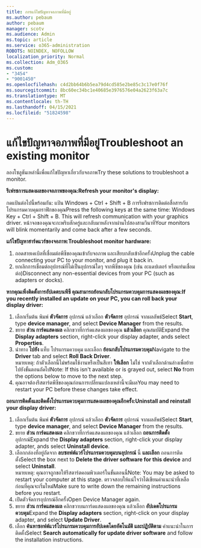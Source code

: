 ```yaml
---
title: การแก้ไขปัญหาจอภาพที่มีอยู่
ms.author: pebaum
author: pebaum
manager: scotv
ms.audience: Admin
ms.topic: article
ms.service: o365-administration
ROBOTS: NOINDEX, NOFOLLOW
localization_priority: Normal
ms.collection: Adm_O365
ms.custom:
- "3454"
- "9001450"
ms.openlocfilehash: c4d2bb64b6b5ea79d4cd585e2be85c3c17e0f76f
ms.sourcegitcommit: 8bc60ec34bc1e40685e3976576e04a2623f63a7c
ms.translationtype: MT
ms.contentlocale: th-TH
ms.lasthandoff: 04/15/2021
ms.locfileid: "51824598"
---
```

# <a name="troubleshoot-an-existing-monitor"></a><span data-ttu-id="92318-102">แก้ไขปัญหาจอภาพที่มีอยู่</span><span class="sxs-lookup"><span data-stu-id="92318-102">Troubleshoot an existing monitor</span></span>

<span data-ttu-id="92318-103">ลองโซลูชันเหล่านี้เพื่อแก้ไขปัญหาเกี่ยวกับจอภาพ</span><span class="sxs-lookup"><span data-stu-id="92318-103">Try these solutions to troubleshoot a monitor.</span></span> 

<span data-ttu-id="92318-104">**รีเฟรชการแสดงผลของจอภาพของคุณ:**</span><span class="sxs-lookup"><span data-stu-id="92318-104">**Refresh your monitor's display:**</span></span>

<span data-ttu-id="92318-105">กดแป้นต่อไปนี้พร้อมกัน: แป้น Windows + Ctrl + Shift + B การรีเฟรชการติดต่อสื่อสารกับโปรแกรมควบคุมกราฟิกของคุณ</span><span class="sxs-lookup"><span data-stu-id="92318-105">Press the following keys at the same time: Windows Key  + Ctrl + Shift + B. This will refresh communication with your graphics driver.</span></span> <span data-ttu-id="92318-106">หน้าจอของคุณจะกะพริบสักครู่และกลับมาหลังจากผ่านไปสองสามวินาที</span><span class="sxs-lookup"><span data-stu-id="92318-106">Your monitors will blink momentarily and come back after a few seconds.</span></span>

<span data-ttu-id="92318-107">**แก้ไขปัญหาฮาร์ดแวร์ของจอภาพ:**</span><span class="sxs-lookup"><span data-stu-id="92318-107">**Troubleshoot monitor hardware:**</span></span>

1. <span data-ttu-id="92318-108">ถอดสายเคเบิลที่เชื่อมต่อพีซีของคุณเข้ากับจอภาพ และเสียบกลับเข้าอีกครั้ง</span><span class="sxs-lookup"><span data-stu-id="92318-108">Unplug the cable connecting your PC to your monitor, and plug it back in.</span></span>
2. <span data-ttu-id="92318-109">ยกเลิกการเชื่อมต่ออุปกรณ์ที่ไม่เป็นอุปกรณ์ใดๆ จากพีซีของคุณ (เช่น อะแดปเตอร์ หรือแท่นเชื่อมต่อ)</span><span class="sxs-lookup"><span data-stu-id="92318-109">Disconnect any non-essential devices from your PC (such as adapters or docks).</span></span>

<span data-ttu-id="92318-110">**หากคุณเพิ่งติดตั้งการอัปเดตบนพีซี คุณสามารถย้อนกลับโปรแกรมควบคุมการแสดงผลของคุณ:**</span><span class="sxs-lookup"><span data-stu-id="92318-110">**If you recently installed an update on your PC, you can roll back your display driver:**</span></span>

1. <span data-ttu-id="92318-111">เลือกเริ่มต้น พิมพ์ **ตัวจัดการ** อุปกรณ์ แล้วเลือก **ตัวจัดการ** อุปกรณ์ จากผลลัพธ์</span><span class="sxs-lookup"><span data-stu-id="92318-111">Select **Start**, type **device manager**, and select **Device Manager** from the results.</span></span>
2. <span data-ttu-id="92318-112">ขยาย **ส่วน การ์ดแสดงผล** คลิกขวาที่การ์ดแสดงผลของคุณ **แล้วเลือก** คุณสมบัติ</span><span class="sxs-lookup"><span data-stu-id="92318-112">Expand the **Display adapters** section, right-click your display adapter, ands select **Properties**.</span></span>
3. <span data-ttu-id="92318-113">นําทาง **ไปยัง** แท็บ โปรแกรมควบคุม และเลือก **ย้อนกลับโปรแกรมควบคุม**</span><span class="sxs-lookup"><span data-stu-id="92318-113">Navigate to the **Driver** tab and select **Roll Back Driver**.</span></span> <br>
<span data-ttu-id="92318-114">หมายเหตุ: ถ้าตัวเลือกนี้ไม่พร้อมใช้งานหรือเป็นสีเทา **ให้เลือก** ไม่ใช่ จากตัวเลือกด้านล่างเพื่อย้ายไปยังขั้นตอนถัดไป</span><span class="sxs-lookup"><span data-stu-id="92318-114">Note: If this isn't available or is grayed out, select **No** from the options below to move to the next step.</span></span>
4. <span data-ttu-id="92318-115">คุณอาจต้องรีสตาร์ตพีซีของคุณก่อนการเปลี่ยนแปลงเหล่านี้จะมีผล</span><span class="sxs-lookup"><span data-stu-id="92318-115">You may need to restart your PC before these changes take effect.</span></span>

<span data-ttu-id="92318-116">**ถอนการติดตั้งและติดตั้งโปรแกรมควบคุมการแสดงผลของคุณอีกครั้ง:**</span><span class="sxs-lookup"><span data-stu-id="92318-116">**Uninstall and reinstall your display driver:**</span></span>

1. <span data-ttu-id="92318-117">เลือกเริ่มต้น พิมพ์ **ตัวจัดการ** อุปกรณ์ แล้วเลือก **ตัวจัดการ** อุปกรณ์ จากผลลัพธ์</span><span class="sxs-lookup"><span data-stu-id="92318-117">Select **Start**, type **device manager**, and select **Device Manager** from the results.</span></span>
2. <span data-ttu-id="92318-118">ขยาย **ส่วน การ์ดแสดงผล** คลิกขวาที่การ์ดแสดงผลของคุณ แล้วเลือก **ถอนการติดตั้ง** อุปกรณ์</span><span class="sxs-lookup"><span data-stu-id="92318-118">Expand the **Display adapters** section, right-click your display adapter, ands select **Uninstall device**.</span></span> 
3. <span data-ttu-id="92318-119">เลือกกล่องที่อยู่ถัดจาก **ลบซอฟต์แวร์โปรแกรมควบคุมบนอุปกรณ์** นี้ **และเลือก** ถอนการติดตั้ง</span><span class="sxs-lookup"><span data-stu-id="92318-119">Select the box next to **Delete the driver software for this device** and select **Uninstall**.</span></span><br>
<span data-ttu-id="92318-120">หมายเหตุ: คุณอาจถูกขอให้รีสตาร์ตคอมพิวเตอร์ในขั้นตอนนี้</span><span class="sxs-lookup"><span data-stu-id="92318-120">Note: You may be asked to restart your computer at this stage.</span></span> <span data-ttu-id="92318-121">ตรวจสอบให้แน่ใจว่าได้เขียนคําแนะนําที่เหลือก่อนที่คุณจะเริ่มใหม่</span><span class="sxs-lookup"><span data-stu-id="92318-121">Make sure to write down the remaining instructions before you restart.</span></span>
4. <span data-ttu-id="92318-122">เปิดตัวจัดการอุปกรณ์อีกครั้ง</span><span class="sxs-lookup"><span data-stu-id="92318-122">Open Device Manager again.</span></span>
5. <span data-ttu-id="92318-123">ขยาย **ส่วน การ์ดแสดงผล** คลิกขวาบนการ์ดแสดงผลของคุณ แล้วเลือก **อัปเดตโปรแกรมควบคุม**</span><span class="sxs-lookup"><span data-stu-id="92318-123">Expand the **Display adapters** section, right-click on your display adapter, and select **Update Driver**.</span></span>
6. <span data-ttu-id="92318-124">เลือก **ค้นหาซอฟต์แวร์โปรแกรมควบคุมการอัปเดตโดยอัตโนมัติ และปฏิบัติตาม** คําแนะนําในการติดตั้ง</span><span class="sxs-lookup"><span data-stu-id="92318-124">Select **Search automatically for update driver software** and follow the installation instructions.</span></span>